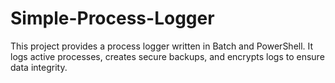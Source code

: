 # Simple-Process-Logger
This project provides a process logger written in Batch and PowerShell. It logs active processes, creates secure backups, and encrypts logs to ensure data integrity.
